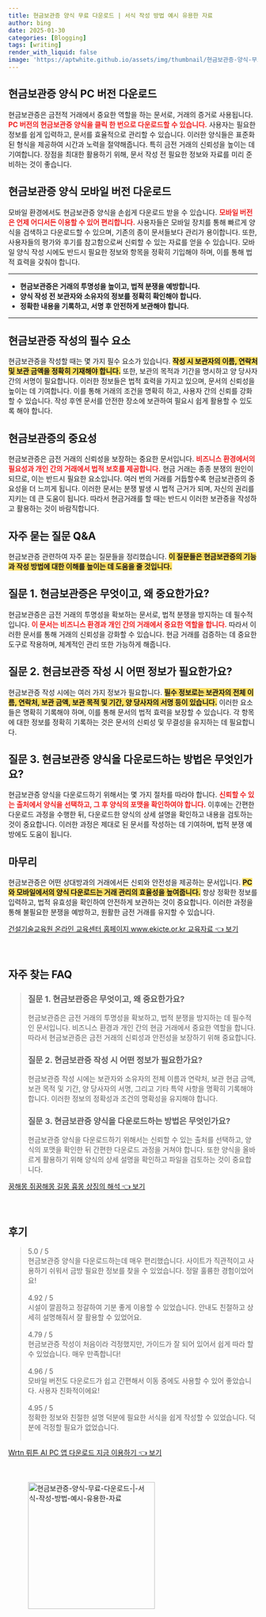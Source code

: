 ```yaml
---
title: 현금보관증 양식 무료 다운로드 | 서식 작성 방법 예시 유용한 자료
author: bing
date: 2025-01-30
categories: [Blogging]
tags: [writing]
render_with_liquid: false
image: 'https://aptwhite.github.io/assets/img/thumbnail/현금보관증-양식-무료-다운로드-|-서식-작성-방법-예시-유용한-자료.webp'
---
```



<h2 id='현금보관증_양식_PC버전_다운로드'>현금보관증 양식 PC 버전 다운로드</h2>

<p>현금보관증은 금전적 거래에서 중요한 역할을 하는 문서로, 거래의 증거로 사용됩니다. <b><span style="color: #ee2323;">PC 버전의 현금보관증 양식을 클릭 한 번으로 다운로드할 수 있습니다.</span></b> 사용자는 필요한 정보를 쉽게 입력하고, 문서를 효율적으로 관리할 수 있습니다. 이러한 양식들은 표준화된 형식을 제공하여 시간과 노력을 절약해줍니다. 특히 금전 거래의 신뢰성을 높이는 데 기여합니다. 장점을 최대한 활용하기 위해, 문서 작성 전 필요한 정보와 자료를 미리 준비하는 것이 좋습니다.</p>

<h2 id='모바일_버전_다운로드'>현금보관증 양식 모바일 버전 다운로드</h2>

<p>모바일 환경에서도 현금보관증 양식을 손쉽게 다운로드 받을 수 있습니다. <b><span style="color: #ee2323;">모바일 버전은 언제 어디서든 이용할 수 있어 편리합니다.</span></b> 사용자들은 모바일 장치를 통해 빠르게 양식을 검색하고 다운로드할 수 있으며, 기존의 종이 문서들보다 관리가 용이합니다. 또한, 사용자들의 평가와 후기를 참고함으로써 신뢰할 수 있는 자료를 얻을 수 있습니다. 모바일 양식 작성 시에도 반드시 필요한 정보와 항목을 정확히 기입해야 하며, 이를 통해 법적 효력을 갖춰야 합니다.</p>

<hr />

<ul>
    <li><b>현금보관증은 거래의 투명성을 높이고, 법적 분쟁을 예방합니다.</b></li>
    <li><b>양식 작성 전 보관자와 소유자의 정보를 정확히 확인해야 합니다.</b></li>
    <li><b>정확한 내용을 기록하고, 서명 후 안전하게 보관해야 합니다.</b></li>
</ul>

<hr />

<h2 id='현금보관증_작성의_필수_요소'>현금보관증 작성의 필수 요소</h2>

<p>현금보관증을 작성할 때는 몇 가지 필수 요소가 있습니다. <b><span style="background-color: #ffe066;">작성 시 보관자의 이름, 연락처 및 보관 금액을 정확히 기재해야 합니다.</span></b> 또한, 보관의 목적과 기간을 명시하고 양 당사자 간의 서명이 필요합니다. 이러한 정보들은 법적 효력을 가지고 있으며, 문서의 신뢰성을 높이는 데 기여합니다. 이를 통해 거래의 조건을 명확히 하고, 사용자 간의 신뢰를 강화할 수 있습니다. 작성 후엔 문서를 안전한 장소에 보관하여 필요시 쉽게 활용할 수 있도록 해야 합니다.</p>

<h2 id='현금보관증의_중요성'>현금보관증의 중요성</h2>

<p>현금보관증은 금전 거래의 신뢰성을 보장하는 중요한 문서입니다. <b><span style="color: #ee2323;">비즈니스 환경에서의 필요성과 개인 간의 거래에서 법적 보호를 제공합니다.</span></b> 현금 거래는 종종 분쟁의 원인이 되므로, 이는 반드시 필요한 요소입니다. 여러 번의 거래를 거듭할수록 현금보관증의 중요성을 더 느끼게 됩니다. 이러한 문서는 분쟁 발생 시 법적 근거가 되며, 자신의 권리를 지키는 데 큰 도움이 됩니다. 따라서 현금거래를 할 때는 반드시 이러한 보관증을 작성하고 활용하는 것이 바람직합니다.</p>

<h2 id='자주_묻는_질문_QNA'>자주 묻는 질문 Q&A</h2>

<p>현금보관증 관련하여 자주 묻는 질문들을 정리했습니다. <b><span style="background-color: #ffe066;">이 질문들은 현금보관증의 기능과 작성 방법에 대한 이해를 높이는 데 도움을 줄 것입니다.</span></b></p>

<h2 id='질문1_현금보관증_정의'>질문 1. 현금보관증은 무엇이고, 왜 중요한가요?</h2>

<p>현금보관증은 금전 거래의 투명성을 확보하는 문서로, 법적 분쟁을 방지하는 데 필수적입니다. <b><span style="color: #ee2323;">이 문서는 비즈니스 환경과 개인 간의 거래에서 중요한 역할을 합니다.</span></b> 따라서 이러한 문서를 통해 거래의 신뢰성을 강화할 수 있습니다. 현금 거래를 검증하는 데 중요한 도구로 작용하며, 체계적인 관리 또한 가능하게 해줍니다.</p>

<h2 id='질문2_작성_정보'>질문 2. 현금보관증 작성 시 어떤 정보가 필요한가요?</h2>

<p>현금보관증 작성 시에는 여러 가지 정보가 필요합니다. <b><span style="background-color: #ffe066;">필수 정보로는 보관자의 전체 이름, 연락처, 보관 금액, 보관 목적 및 기간, 양 당사자의 서명 등이 있습니다.</span></b> 이러한 요소들은 명확히 기록해야 하며, 이를 통해 문서의 법적 효력을 보장할 수 있습니다. 각 항목에 대한 정보를 정확히 기록하는 것은 문서의 신뢰성 및 무결성을 유지하는 데 필요합니다.</p>

<h2 id='질문3_다운로드_방법'>질문 3. 현금보관증 양식을 다운로드하는 방법은 무엇인가요?</h2>

<p>현금보관증 양식을 다운로드하기 위해서는 몇 가지 절차를 따라야 합니다. <b><span style="color: #ee2323;">신뢰할 수 있는 출처에서 양식을 선택하고, 그 후 양식의 포맷을 확인하여야 합니다.</span></b> 이후에는 간편한 다운로드 과정을 수행한 뒤, 다운로드한 양식의 상세 설명을 확인하고 내용을 검토하는 것이 중요합니다. 이러한 과정은 제대로 된 문서를 작성하는 데 기여하며, 법적 분쟁 예방에도 도움이 됩니다.</p>

<h2 id='마무리'>마무리</h2>

<p>현금보관증은 어떤 상대방과의 거래에서든 신뢰와 안전성을 제공하는 문서입니다. <b><span style="background-color: #ffe066;">PC와 모바일에서의 양식 다운로드는 거래 관리의 효율성을 높여줍니다.</span></b> 항상 정확한 정보를 입력하고, 법적 유효성을 확인하여 안전하게 보관하는 것이 중요합니다. 이러한 과정을 통해 불필요한 분쟁을 예방하고, 원활한 금전 거래를 유지할 수 있습니다.</p>


<p><a class="click-button" title="건설기술교육원 온라인 교육센터 홈페이지 www.ekicte.or.kr 교육자료" href="https://aptwhite.github.io/posts/%EA%B1%B4%EC%84%A4%EA%B8%B0%EC%88%A0%EA%B5%90%EC%9C%A1%EC%9B%90-%EC%98%A8%EB%9D%BC%EC%9D%B8-%EA%B5%90%EC%9C%A1%EC%84%BC%ED%84%B0-%ED%99%88%ED%8E%98%EC%9D%B4%EC%A7%80-www.ekicte.or.kr-%EA%B5%90%EC%9C%A1%EC%9E%90%EB%A3%8C/" rel="dofollow">건설기술교육원 온라인 교육센터 홈페이지 www.ekicte.or.kr 교육자료 👈 보기</a></p><br>
<h2 id='자주_찾는_FAQ'>자주 찾는 FAQ</h2>
<div itemscope="" itemtype="https://schema.org/FAQPage"> 
<blockquote> 
<div itemscope="" itemprop="mainEntity" itemtype="https://schema.org/Question"> 
<h3 itemprop="name">질문 1. 현금보관증은 무엇이고, 왜 중요한가요?</h3> 
<div itemscope="" itemprop="acceptedAnswer" itemtype="https://schema.org/Answer"> 
<span itemprop="text"> 
<p>현금보관증은 금전 거래의 투명성을 확보하고, 법적 분쟁을 방지하는 데 필수적인 문서입니다. 비즈니스 환경과 개인 간의 현금 거래에서 중요한 역할을 합니다. 따라서 현금보관증은 금전 거래의 신뢰성과 안전성을 보장하기 위해 중요합니다.</p> 
</span> 
</div> 
</div> 
<div itemscope="" itemprop="mainEntity" itemtype="https://schema.org/Question"> 
<h3 itemprop="name">질문 2. 현금보관증 작성 시 어떤 정보가 필요한가요?</h3> 
<div itemscope="" itemprop="acceptedAnswer" itemtype="https://schema.org/Answer"> 
<span itemprop="text"> 
<p>현금보관증 작성 시에는 보관자와 소유자의 전체 이름과 연락처, 보관 현금 금액, 보관 목적 및 기간, 양 당사자의 서명, 그리고 기타 특약 사항을 명확히 기록해야 합니다. 이러한 정보의 정확성과 조건의 명확성을 유지해야 합니다.</p> 
</span> 
</div> 
</div> 
<div itemscope="" itemprop="mainEntity" itemtype="https://schema.org/Question"> 
<h3 itemprop="name">질문 3. 현금보관증 양식을 다운로드하는 방법은 무엇인가요?</h3> 
<div itemscope="" itemprop="acceptedAnswer" itemtype="https://schema.org/Answer"> 
<span itemprop="text"> 
<p>현금보관증 양식을 다운로드하기 위해서는 신뢰할 수 있는 출처를 선택하고, 양식의 포맷을 확인한 뒤 간편한 다운로드 과정을 거쳐야 합니다. 또한 양식을 올바르게 활용하기 위해 양식의 상세 설명을 확인하고 파일을 검토하는 것이 중요합니다.</p> 
</span> 
</div> 
</div> 
</blockquote> 
</div>
<p><a class="click-button" title="꿈해몽 쥐꿈해몽 길몽 흉몽 상징의 해석" href="https://aptwhite.github.io/posts/%EA%BF%88%ED%95%B4%EB%AA%BD-%EC%A5%90%EA%BF%88%ED%95%B4%EB%AA%BD-%EA%B8%B8%EB%AA%BD-%ED%9D%89%EB%AA%BD-%EC%83%81%EC%A7%95%EC%9D%98-%ED%95%B4%EC%84%9D/" rel="dofollow">꿈해몽 쥐꿈해몽 길몽 흉몽 상징의 해석 👈 보기</a></p><br>
<h2 id='후기'>후기</h2>
<div itemscope itemtype="https://schema.org/Product">
  <blockquote>
  <div itemprop="review" itemscope itemtype="https://schema.org/Review">
      <div itemprop="reviewRating" itemscope itemtype="https://schema.org/Rating"> <span itemprop="ratingValue">5.0</span> / <span itemprop="bestRating">5</span> </div>
      <span itemprop="reviewBody">현금보관증 양식을 다운로드하는데 매우 편리했습니다. 사이트가 직관적이고 사용하기 쉬워서 금방 필요한 정보를 찾을 수 있었습니다. 정말 훌륭한 경험이었어요!</span>
  </div>
  <br>
  <div itemprop="review" itemscope itemtype="https://schema.org/Review">
      <div itemprop="reviewRating" itemscope itemtype="https://schema.org/Rating"> <span itemprop="ratingValue">4.92</span> / <span itemprop="bestRating">5</span> </div>
      <span itemprop="reviewBody">시설이 깔끔하고 정갈하여 기분 좋게 이용할 수 있었습니다. 안내도 친절하고 상세히 설명해줘서 잘 활용할 수 있었어요.</span>
  </div>
  <br>
  <div itemprop="review" itemscope itemtype="https://schema.org/Review">
      <div itemprop="reviewRating" itemscope itemtype="https://schema.org/Rating"> <span itemprop="ratingValue">4.79</span> / <span itemprop="bestRating">5</span> </div>
      <span itemprop="reviewBody">현금보관증 작성이 처음이라 걱정했지만, 가이드가 잘 되어 있어서 쉽게 따라 할 수 있었습니다. 매우 만족합니다!</span>
  </div>
  <br>
  <div itemprop="review" itemscope itemtype="https://schema.org/Review">
      <div itemprop="reviewRating" itemscope itemtype="https://schema.org/Rating"> <span itemprop="ratingValue">4.96</span> / <span itemprop="bestRating">5</span> </div>
      <span itemprop="reviewBody">모바일 버전도 다운로드가 쉽고 간편해서 이동 중에도 사용할 수 있어 좋았습니다. 사용자 친화적이에요!</span>
  </div>
  <br>
  <div itemprop="review" itemscope itemtype="https://schema.org/Review">
      <div itemprop="reviewRating" itemscope itemtype="https://schema.org/Rating"> <span itemprop="ratingValue">4.95</span> / <span itemprop="bestRating">5</span> </div>
      <span itemprop="reviewBody">정확한 정보와 친절한 설명 덕분에 필요한 서식을 쉽게 작성할 수 있었습니다. 덕분에 걱정할 필요가 없었습니다.</span>
  </div>
  <br>
  </blockquote>
</div>
<p><a class="click-button" title="Wrtn 뤼튼 AI PC 앱 다운로드 지금 이용하기" href="https://aptwhite.github.io/posts/Wrtn-%EB%A4%BC%ED%8A%BC-AI-PC-%EC%95%B1-%EB%8B%A4%EC%9A%B4%EB%A1%9C%EB%93%9C-%EC%A7%80%EA%B8%88-%EC%9D%B4%EC%9A%A9%ED%95%98%EA%B8%B0/" rel="dofollow">Wrtn 뤼튼 AI PC 앱 다운로드 지금 이용하기 👈 보기</a></p><br>
<figure class="image"><img src="https://aptwhite.github.io/assets/img/thumbnail/현금보관증-양식-무료-다운로드-|-서식-작성-방법-예시-유용한-자료.webp" alt="현금보관증-양식-무료-다운로드-|-서식-작성-방법-예시-유용한-자료" width="256" height="256"></figure>
